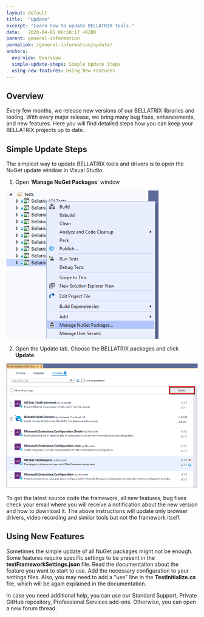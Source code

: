 ```yaml
---
layout: default
title:  "Update"
excerpt: "Learn how to update BELLATRIX tools."
date:   2020-04-01 06:50:17 +0200
parent: general-information
permalink: /general-information/update/
anchors:
  overview: Overview
  simple-update-steps: Simple Update Steps
  using-new-features: Using New Features
---
```

Overview
--------
Every few months, we release new versions of our BELLATRIX libraries and tooling. With every major release, we bring many bug fixes, enhancements, and new features. Here you will find detailed steps how you can keep your BELLATRIX projects up to date.

Simple Update Steps
------------------
The simplest way to update BELLATRIX tools and drivers is to open the NuGet update window in Visual Studio.

1. Open '**Manage NuGet Packages**' window

![Manage NuGet Packages](images/open-manage-nuget-packages.png)

2. Open the Update tab. Choose the BELLATRIX packages and click **Update**.

![Update NuGets](images/update-tab-manage-nugets.png)

To get the latest source code the framework, all new features, bug fixes check your email where you will receive a notification about the new version and how to download it. The above instructions will update only browser drivers, video recording and similar tools but not the framework itself.

Using New Features
--------------------------
Sometimes the simple update of all NuGet packages might not be enough. Some features require specific settings to be present in the **testFrameworkSettings.json** file. Read the documentation about the feature you want to start to use. Add the necessary configuration to your settings files. Also, you may need to add a "use" line in the **TestInitialize.cs** file, which will be again explained in the documentation.

In case you need additional help, you can use our Standard Support, Private GitHub repository, Professional Services add-ons. Otherwise, you can open a new forum thread.
